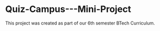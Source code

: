 # Quiz-Campus---Mini-Project
This project was created as part of our 6th semester BTech Curriculum.
